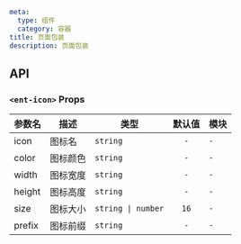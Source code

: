 ```yaml
meta:
  type: 组件
  category: 容器
title: 页面包装
description: 页面包装
```


## API


### `<ent-icon>` Props

|参数名|描述|类型|默认值|模块|
|---|---|---|:---:|---|
|icon|图标名|`string`|`-`|`-`|
|color|图标颜色|`string`|`-`|`-`|
|width|图标宽度|`string`|`-`|`-`|
|height|图标高度|`string`|`-`|`-`|
|size|图标大小|`string \| number`|`16`|`-`|
|prefix|图标前缀|`string`|`-`|`-`|



